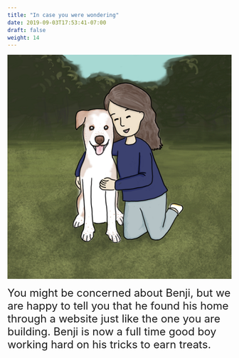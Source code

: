 ```yaml
---
title: "In case you were wondering"
date: 2019-09-03T17:53:41-07:00
draft: false
weight: 14
---
```


![alt text](media/benji-and-me-sm.png "drawing of Benji and me")

<font size="5">You might be concerned about Benji, but we are happy to tell you that he found his home through a website just like the one you are building. Benji is now a full time good boy working hard on his tricks to earn treats.</font>